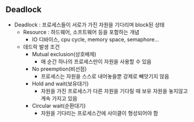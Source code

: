 Deadlock
---------------

* Deadlock : 프로세스들이 서로가 가진 자원을 기다리며 block된 상태
  * Resource : 하드웨어, 소프트웨어 등을 포함하는 개념
    * IO 디바이스, cpu cycle, memory space, semaphore...
  * 데드락 발생 조건
    * Mutual exclusion(상호배제)
      * 매 순간 하나의 프로세스만이 자원을 사용할 수 있음
    * No preemption(비선점)
      * 프로세스는 자원을 스스로 내어놓을뿐 강제로 빼앗기지 않음
    * Hold and wait(보유대기)
      * 자원을 가진 프로세스가 다른 자원을 기다릴 때 보유 자원을 놓지않고 계속 가지고 있음
    * Circular wait(순환대기)
      * 자원을 기다리는 프로세스간에 사이클이 형성되어야 함
  